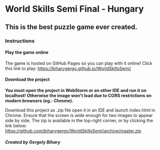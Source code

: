 # World Skills Semi Final - Hungary
## This is the best puzzle game ever created.
### Instructions
#### Play the game online
The game is hosted on GitHub Pages so you can play with it online! Click this link to play:
https://biharygergo.github.io/WorldSkillsSemi/
#### Download the project
**You must open the project in WebStorm or an other IDE and run it on localhost! Otherwise the image won't load due to CORS restrictions on modern browsers (eg.: Chrome).**

Download this project as .zip file open it in an IDE and launch index.html in Chrome.
Ensure that the screen is wide enough for two images to appear side by side. 
The zip is available in the top-right corner, or by clicking the link below: 
https://github.com/biharygergo/WorldSkillsSemi/archive/master.zip



##### Created by Gergely Bihary
